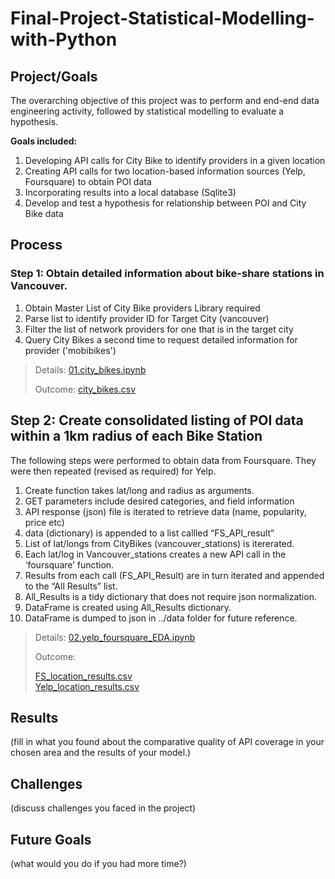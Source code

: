 # Final-Project-Statistical-Modelling-with-Python

## Project/Goals
The overarching objective of this project was to perform and end-end data engineering activity, followed by statistical modelling to evaluate a hypothesis. 

**Goals included:** 
1. Developing API calls for City Bike to identify providers in a given location
2. Creating API calls  for two location-based information sources (Yelp, Foursquare) to obtain POI data
3. Incorporating results into a local database (Sqlite3)
4. Develop and test a hypothesis for relationship between POI and City Bike data 

## Process

### Step 1: Obtain detailed information about bike-share stations in Vancouver.
1. Obtain Master List of City Bike providers
Library required
2. Parse list to identify provider ID for Target City (vancouver)
3. Filter the list of network providers for one that is in the target city
4. Query City Bikes a second time to request detailed information for provider ('mobibikes')

> Details:  [01.city_bikes.ipynb](notebooks%2F01.city_bikes.ipynb)
> 
> Outcome: [city_bikes.csv](data%2Fcity_bikes.csv)


## Step 2: Create consolidated listing of POI data within a 1km radius of each Bike Station

The following steps were performed to obtain data from Foursquare. They were then repeated (revised as required) for Yelp. 
1. Create function takes lat/long and radius as arguments.
2. GET parameters include desired categories, and field information
3. API response (json) file is iterated to retrieve data (name, popularity, price etc)
4. data (dictionary) is appended to a list callled “FS_API_result”
5. List of lat/longs from CityBikes (vancouver_stations) is itererated.
6. Each lat/log in Vancouver_stations creates a new API call in the ‘foursquare’ function.
7. Results from each call (FS_API_Result) are in turn iterated and appended to the “All Results” list.
8. All_Results is a tidy dictionary that does not require json normalization.
9. DataFrame is created using All_Results dictionary.
10. DataFrame is dumped to json in ../data folder for future reference.

> Details: [02.yelp_foursquare_EDA.ipynb](notebooks%2F02.yelp_foursquare_EDA.ipynb)
> 
> Outcome:
> 
>   [FS_location_results.csv](data%2FFS_location_results.csv)\
>   [Yelp_location_results.csv](data%2FYelp_location_results.csv)

## Results
(fill in what you found about the comparative quality of API coverage in your chosen area and the results of your model.)

## Challenges 
(discuss challenges you faced in the project)

## Future Goals
(what would you do if you had more time?)
